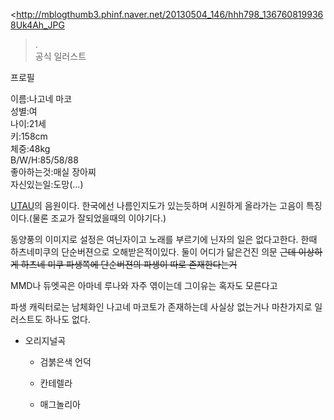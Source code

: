 <http://mblogthumb3.phinf.naver.net/20130504_146/hhh798_1367608199368Uk4Ah_JPG
>.  
공식 일러스트

프로필  

이름:나고네 마코  
성별:여  
나이:21세  
키:158cm  
체중:48kg  
B/W/H:85/58/88  
좋아하는것:매실 장아찌  
자신있는일:도망(...)

[UTAU](UTAU.md)의 음원이다. 한국에선 나름인지도가 있는듯하며 시원하게 올라가는 고음이 특징이다.(물론 조교가 잘되었을때의
이야기다.)

동양풍의 이미지로 설정은 여닌자이고 노래를 부르기에 닌자의 일은 없다고한다. 한때 하츠네미쿠의 단순버젼으로 오해받은적이있다. 둘이 어디가
닮은건진 의문 <del>근데 이상하게 하츠네 미쿠 파생쪽에 단순버젼의 파생이 따로 존재한다는거</del>

MMD나 듀엣곡은 아마네 루나와 자주 엮이는데 그이유는 혹자도 모른다고  

파생 캐릭터로는 남체화인 나고네 마코토가 존재하는데 사실상 없는거나 마찬가지로 일러스트도 하나도 없다.  

  * 오리지널곡  

    * 검붉은색 언덕  

    * 칸테렐라  

    * 매그놀리아  

